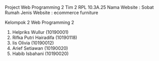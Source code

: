 Project Web Programming 2 Tim 2 RPL 10.3A.25
Nama Website : Sobat Rumah
Jenis Website : ecommerce furniture

Kelompok 2 Web Programming 2
1. Helpriks Wullur (10190001)
2. Rifka Putri Hairadifa (10190118)
3. Iis Olivia (10190012)
4. Arief Setiawan (10190020)
5. Habib Isbahani (10190020)
